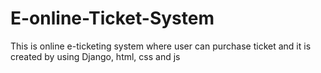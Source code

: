 # E-online-Ticket-System
This is online e-ticketing system where user can purchase ticket and it is created by using Django, html, css and js
